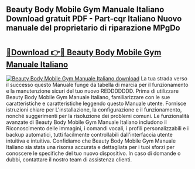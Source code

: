 ## Beauty Body Mobile Gym Manuale Italiano Download gratuit PDF - Part-cqr Italiano Nuovo manuale del proprietario di riparazione MPgDo

# <h2><a href="http://dfgpqm5.blite.top/?on=Beauty+Body+Mobile+Gym+Manuale+Italiano">🔗Download 👉🔴 Beauty Body Mobile Gym Manuale Italiano</a></h2>

[![Beauty Body Mobile Gym Manuale Italiano download](https://i.imgur.com/lujVjoI.png)](http://dfgpqm5.blite.top/?on=Beauty+Body+Mobile+Gym+Manuale+Italiano)
La tua strada verso il successo questo Manuale funge da tabella di marcia per il funzionamento e la manutenzione sicuri del tuo nuovo REDDDDDDD. Prima di utilizzare Beauty Body Mobile Gym Manuale Italiano, familiarizzare con le sue caratteristiche e caratteristiche leggendo questo Manuale utente. Fornisce istruzioni chiare per L'installazione, la configurazione e il funzionamento, nonché suggerimenti per la risoluzione dei problemi comuni. Le funzionalità avanzate di Beauty Body Mobile Gym Manuale Italiano includono il Riconoscimento delle immagini, i comandi vocali, i profili personalizzabili e i backup automatici, tutti facilmente controllabili dall'interfaccia utente intuitiva e intuitiva. Confidiamo che Beauty Body Mobile Gym Manuale Italiano sia stata una risorsa accurata e dettagliata per i tuoi sforzi per conoscere le specifiche del tuo nuovo dispositivo. In caso di domande o dubbi, contattare il nostro team di assistenza clienti.
